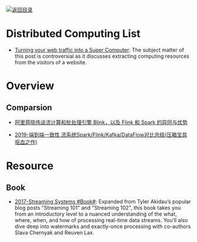 [![返回目录](https://user-images.githubusercontent.com/5803001/38079637-ff0abcf0-3371-11e8-9b76-ad651620afc7.jpg)](https://github.com/wx-chevalier/Awesome-Lists)

# Distributed Computing List

- [Turning your web traffic into a Super Computer](http://ben.akrin.com/?p=5997): The subject matter of this post is controversial as it discusses extracting computing resources from the visitors of a website.

# Overview 

## Comparsion 

* [阿里蒋晓伟谈流计算和批处理引擎 Blink，以及 Flink 和 Spark 的异同与优势](https://yq.aliyun.com/articles/57232?spm=5176.100240.searchblog.30.918ieV)

- [2019-端到端一致性,流系统Spark/Flink/Kafka/DataFlow对比总结(压箱宝具呕血之作)](https://zhuanlan.zhihu.com/p/77677075)

# Resource 

## Book

- [2017-Streaming Systems #Book#](https://learning.oreilly.com/library/view/streaming-systems/9781491983867/ch01.html): Expanded from Tyler Akidau’s popular blog posts "Streaming 101" and "Streaming 102", this book takes you from an introductory level to a nuanced understanding of the what, where, when, and how of processing real-time data streams. You’ll also dive deep into watermarks and exactly-once processing with co-authors Slava Chernyak and Reuven Lax.
